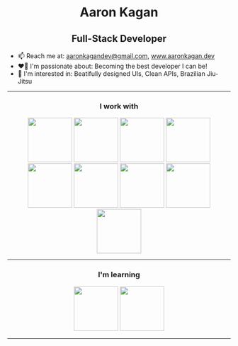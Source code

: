 
<h1 align="center"> Aaron Kagan </h1>
<h2 align="center"> Full-Stack Developer </h2>

- 📫 Reach me at: aaronkagandev@gmail.com, www.aaronkagan.dev
- ❤️‍🔥 I'm passionate about: Becoming the best developer I can be!
- 🌱 I'm interested in: Beatifully designed UIs, Clean APIs, Brazilian Jiu-Jitsu
<!-- - 📖 I’m currently reading "Algorithm Design" by Jon Kleinberg and Eva Tardos -->

---
<h3 align="center"> I work with </h3>
<div align="center">
<img width="100px" src="https://cdn.jsdelivr.net/gh/devicons/devicon/icons/react/react-original-wordmark.svg" /> 
<img width="100px" src="https://cdn.jsdelivr.net/gh/devicons/devicon/icons/css3/css3-plain-wordmark.svg" />  
<img width="100px" src="https://cdn.jsdelivr.net/gh/devicons/devicon/icons/html5/html5-plain-wordmark.svg" />
<img width="100px" src="https://cdn.jsdelivr.net/gh/devicons/devicon/icons/javascript/javascript-original.svg" />
<br/>
<img width="100px" src="https://cdn.jsdelivr.net/gh/devicons/devicon/icons/mongodb/mongodb-original-wordmark.svg" /> 
<img width="100px" src="https://cdn.jsdelivr.net/gh/devicons/devicon/icons/nodejs/nodejs-original.svg" /> 
<img width="100px" src="https://cdn.jsdelivr.net/gh/devicons/devicon/icons/express/express-original.svg" />
<img width="100px" src="https://cdn.jsdelivr.net/gh/devicons/devicon/icons/azure/azure-original.svg" />
<img width="100px" src="https://cdn.jsdelivr.net/gh/devicons/devicon/icons/git/git-original-wordmark.svg" />
</div>

---

<h3 align="center"> I'm learning </h3>
<div align="center">


<img width="100px" src="https://cdn.jsdelivr.net/gh/devicons/devicon/icons/angularjs/angularjs-plain.svg" />          
<img width="100px" src="https://cdn.jsdelivr.net/gh/devicons/devicon/icons/typescript/typescript-original.svg" />
<!-- <img width="100px" src="https://cdn.jsdelivr.net/gh/devicons/devicon/icons/php/php-plain.svg" /> -->

<!-- <img width="100px" src="https://cdn.jsdelivr.net/gh/devicons/devicon/icons/tailwindcss/tailwindcss-original-wordmark.svg" /> -->       
<!-- <img width="100px" src="https://cdn.jsdelivr.net/gh/devicons/devicon/icons/firebase/firebase-plain-wordmark.svg" /> -->
          
<!-- <img width="100px" src="https://cdn.jsdelivr.net/gh/devicons/devicon/icons/postgresql/postgresql-original-wordmark.svg" /> -->
</div>

---
<!--
[![Anurag's GitHub stats](https://github-readme-stats.vercel.app/api?username=aaronkagan)](https://github.com/anuraghazra/github-readme-stats)
-->

<!--
**aaronkagan/aaronkagan** is a ✨ _special_ ✨ repository because its `README.md` (this file) appears on your GitHub profile.

Here are some ideas to get you started:

- 🔭 I’m currently working on ...
- 🌱 I’m currently learning ...
- 👯 I’m looking to collaborate on ...
- 🤔 I’m looking for help with ...
- 💬 Ask me about ...
- 📫 How to reach me: ...
- 😄 Pronouns: ...
- ⚡ Fun fact: ...
-->
